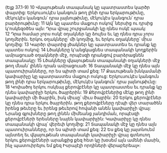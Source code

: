 (Ելք 37.1-9)
10 Վկայութեան տապանակ կը պատրաստես կարծր փայտից: Երկուսուկէս կանգուն թող լինի դրա երկարութիւնը, մէկուկէս կանգուն՝ դրա լայնութիւնը, մէկուկէս կանգուն՝ դրա բարձրութիւնը: 11 Այն կը պատես մաքուր ոսկով՝ ներսից ու դրսից կ՚ոսկեզօծես այն: Դրա վրայ շուրջանակի կը դնես ոսկէ պսակ: 12 Դրա համար չորս ոսկէ օղակներ կը ձուլես եւ կը դնես դրա չորս կողմերին. երկու օղակները՝ մի կողմից, եւ երկու օղակները՝ միւս կողմից: 13 Կարծր փայտից լծակներ կը պատրաստես եւ դրանք կը պատես ոսկով: 14 Լծակները կ՚անցկացնես տապանակի կողքերին ամրացուած օղակների մէջ, որպէսզի դրանցով բարձրացնեն տապանակը: 15 Լծակները վկայութեան տապանակի օղակների մէջ թող մնան՝ լինեն դրան ամրացուած: 16 Տապանակի մէջ կը դնես այն պատուիրանները, որ ես պիտի տամ քեզ:
17 Քաւութեան խնկամանի կափարիչը կը պատրաստես մաքուր ոսկուց: Երկուսուկէս կանգուն թող լինի դրա երկարութիւնը, մէկուկէս կանգուն՝ դրա լայնութիւնը: 18 Կոփածոյ երկու ոսկեայ քերովբէներ կը պատրաստես եւ դրանք կը դնես կափարիչի երկու ծայրերին: 19 Քերովբէներից մէկը թող լինի կափարիչի մի ծայրին, իսկ միւսը՝ միւս ծայրին: 20 Երկու քերովբէներ կը դնես դրա երկու ծայրերին. թող քերովբէները դէպի վեր տարածեն իրենց թեւերը եւ իրենց թեւերով հովանի անեն կափարիչի վրայ: Նրանց գլուխները թող լինեն միմեանց յանդիման, որպէսզի քերովբէների երեսները նայեն կափարիչին: Կափարիչը կը դնես տապանակի վրայ՝ վերեւի կողմից: 21 Տապանակի մէջ կը դնես այն պատուիրանները, որ ես պիտի տամ քեզ: 22 Ես քեզ կը յայտնուեմ այնտեղ եւ վկայութեան տապանակի կափարիչի վրայ գտնուող երկու քերովբէների արանքից քեզ հետ կը խօսեմ այն ամենի մասին, ինչ պատուիրելու եմ քեզ Իսրայէլի որդիների վերաբերեալ»:
